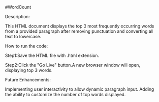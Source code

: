  #WordCount

 Description:

This HTML document displays the top 3 most frequently occurring words from a provided paragraph after removing punctuation and converting all text to lowercase.

How to run the code:

Step1:Save the HTML file with .html extension.

Step2:Click the "Go Live" button.A new browser window will open, displaying top 3 words.

Future Enhancements:

Implementing user interactivity to allow dynamic paragraph input. Adding the ability to customize the number of top words displayed.

 
